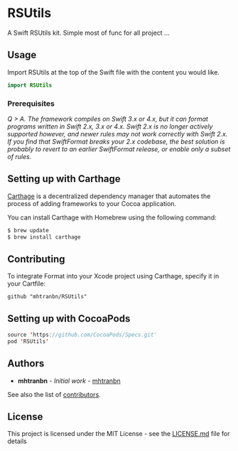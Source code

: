 # RSUtils

A Swift RSUtils kit. Simple most of func for all project ... 
## Usage


Import RSUtils at the top of the Swift file with the content you would like.
```swift
import RSUtils
```

### Prerequisites

*Q > A. The framework compiles on Swift 3.x or 4.x, but it can format programs written in Swift 2.x, 3.x or 4.x. Swift 2.x is no longer actively supported however, and newer rules may not work correctly with Swift 2.x. If you find that SwiftFormat breaks your 2.x codebase, the best solution is probably to revert to an earlier SwiftFormat release, or enable only a subset of rules.*

## Setting up with Carthage

[Carthage](https://github.com/Carthage/Carthage) is a decentralized dependency manager that automates the process of adding frameworks to your Cocoa application.

You can install Carthage with Homebrew using the following command:
```swift
$ brew update
$ brew install carthage
```

## Contributing
To integrate Format into your Xcode project using Carthage, specify it in your Cartfile:

```
github "mhtranbn/RSUtils"
```

## Setting up with CocoaPods
```swift
source 'https://github.com/CocoaPods/Specs.git'
pod 'RSUtils'
```

## Authors

* **mhtranbn** - *Initial work* - [mhtranbn](https://github.com/mhtranbn)

See also the list of [contributors](https://github.com/mhtranbn/RSUtils/network/members).

## License

This project is licensed under the MIT License - see the [LICENSE.md](LICENSE.md) file for details

